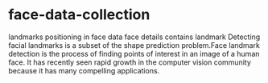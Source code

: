 # face-data-collection
landmarks positioning in face data 
face details contains landmark
Detecting facial landmarks is a subset of the shape prediction problem.Face landmark detection is the process of finding 
points of interest in an image of a human face. It has recently seen rapid growth in the computer vision community because
it has many compelling applications.
